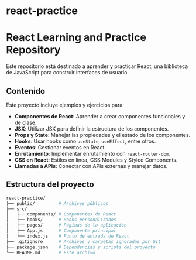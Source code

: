 # react-practice
# React Learning and Practice Repository

Este repositorio está destinado a aprender y practicar React, una biblioteca de JavaScript para construir interfaces de usuario.

## Contenido

Este proyecto incluye ejemplos y ejercicios para:

- **Componentes de React**: Aprender a crear componentes funcionales y de clase.
- **JSX**: Utilizar JSX para definir la estructura de los componentes.
- **Props y State**: Manejar las propiedades y el estado de los componentes.
- **Hooks**: Usar hooks como `useState`, `useEffect`, entre otros.
- **Eventos**: Gestionar eventos en React.
- **Enrutamiento**: Implementar enrutamiento con `react-router-dom`.
- **CSS en React**: Estilos en línea, CSS Modules y Styled Components.
- **Llamadas a APIs**: Conectar con APIs externas y manejar datos.

## Estructura del proyecto

```bash
react-practice/
├── public/         # Archivos públicos
├── src/
│   ├── components/ # Componentes de React
│   ├── hooks/      # Hooks personalizados
│   ├── pages/      # Páginas de la aplicación
│   ├── App.js      # Componente principal
│   └── index.js    # Punto de entrada de React
├── .gitignore      # Archivos y carpetas ignoradas por Git
├── package.json    # Dependencias y scripts del proyecto
└── README.md       # Este archivo
